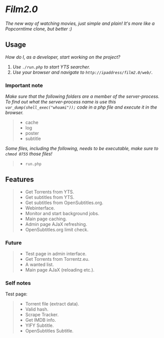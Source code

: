 # _Film2.0_

_The new way of watching movies, just simple and plain! It's more like a Popcorntime clone, but better :)_

## Usage

_How do I, as a developer, start working on the project?_ 

1. _Use `./run.php` to start YTS searcher._
2. _Use your browser and navigate to `http://ipaddress/film2.0/web/`._

### Important note

_Make sure that the following folders are a member of the server-process. To find out what the server-process name is use this `var_dump(shell_exec("whoami"));` code in a php file and execute it in the browser._

> - cache
> - log
> - poster
> - subtitle

_Some files, including the following, needs to be executable, make sure to `chmod 0755` those files!_

> - `run.php`

## Features

> - Get Torrents from YTS.
> - Get subtitles from YTS.
> - Get subtitles from OpenSubtitles.org.
> - Webinterface.
> - Monitor and start background jobs.
> - Main page caching.
> - Admin page AJaX refreshing.
> - OpenSubtitles.org limit check.

### Future

> - Test page in admin interface.
> - Get Torrents from Torrentz.eu.
> - A wanted list.
> - Main page AJaX (reloading etc.).

### Self notes

Test page:
> - Torrent file (extract data).
> - Valid hash.
> - Scrape Tracker.
> - Get IMDB info.
> - YIFY Subtitle.
> - OpenSubtitles Subtitle.